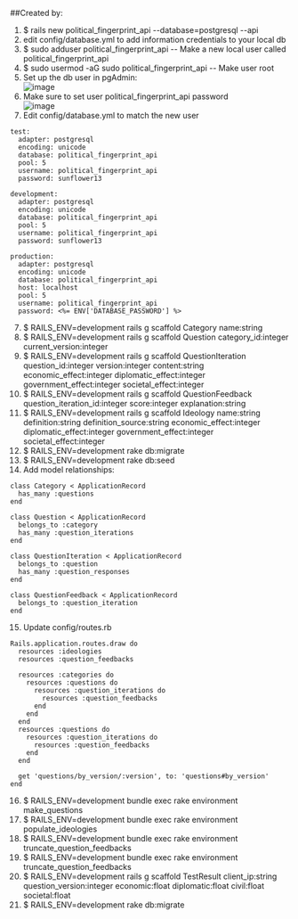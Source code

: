 ##Created by:  
1. $ rails new political_fingerprint_api --database=postgresql --api  
2. edit config/database.yml to add information credentials to your local db  
3. $ sudo adduser political_fingerprint_api -- Make a new local user called political_fingerprint_api
4. $ sudo usermod -aG sudo political_fingerprint_api -- Make user root
5. Set up the db user in pgAdmin:  
![image](https://user-images.githubusercontent.com/1529796/91760410-8fe21d80-eb90-11ea-8f89-ba1f15f8b7bc.png)  
6. Make sure to set user political_fingerprint_api password  
![image](https://user-images.githubusercontent.com/1529796/91763604-10098280-eb93-11ea-8068-1731258db262.png)
7. Edit config/database.yml to match the new user
```
test:
  adapter: postgresql
  encoding: unicode
  database: political_fingerprint_api
  pool: 5
  username: political_fingerprint_api
  password: sunflower13

development:
  adapter: postgresql
  encoding: unicode
  database: political_fingerprint_api
  pool: 5
  username: political_fingerprint_api
  password: sunflower13

production:
  adapter: postgresql
  encoding: unicode
  database: political_fingerprint_api
  host: localhost
  pool: 5
  username: political_fingerprint_api
  password: <%= ENV['DATABASE_PASSWORD'] %>
```  
7. $ RAILS_ENV=development rails g scaffold Category name:string  
8. $ RAILS_ENV=development rails g scaffold Question category_id:integer current_version:integer 
9. $ RAILS_ENV=development rails g scaffold QuestionIteration question_id:integer version:integer content:string economic_effect:integer diplomatic_effect:integer government_effect:integer societal_effect:integer
10. $ RAILS_ENV=development rails g scaffold QuestionFeedback question_iteration_id:integer score:integer explanation:string  
11. $ RAILS_ENV=development rails g scaffold Ideology name:string definition:string definition_source:string economic_effect:integer diplomatic_effect:integer government_effect:integer societal_effect:integer  
12. $ RAILS_ENV=development rake db:migrate  
13. $ RAILS_ENV=development rake db:seed
14. Add model relationships:
```
class Category < ApplicationRecord
  has_many :questions
end

class Question < ApplicationRecord
  belongs_to :category
  has_many :question_iterations
end

class QuestionIteration < ApplicationRecord
  belongs_to :question
  has_many :question_responses
end

class QuestionFeedback < ApplicationRecord
  belongs_to :question_iteration
end
```
15. Update config/routes.rb
```
Rails.application.routes.draw do
  resources :ideologies
  resources :question_feedbacks

  resources :categories do
    resources :questions do
      resources :question_iterations do
        resources :question_feedbacks
      end
    end
  end
  resources :questions do
    resources :question_iterations do
      resources :question_feedbacks
    end
  end

  get 'questions/by_version/:version', to: 'questions#by_version'
end
```
16. $ RAILS_ENV=development bundle exec rake environment make_questions  
17. $ RAILS_ENV=development bundle exec rake environment populate_ideologies  
18. $ RAILS_ENV=development bundle exec rake environment truncate_question_feedbacks  
19. $ RAILS_ENV=development bundle exec rake environment truncate_question_feedbacks  
20. $ RAILS_ENV=development rails g scaffold TestResult client_ip:string question_version:integer economic:float diplomatic:float civil:float societal:float
21. $ RAILS_ENV=development rake db:migrate  